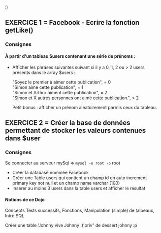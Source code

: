 :) 
## EXERCICE 1 = Facebook - Ecrire la fonction getLike()
### Consignes
#### À partir d'un tableau $users contenant une série de prénoms : 
- Afficher les phrases suivantes suivant si il y a 0, 1, 2 ou > 2 users présents dans le array $users :

  "Soyez le premier à aimer cette publication", = 0 <br>
  "Simon aime cette publication", = 1 <br>
  "Simon et Arthur aiment cette publication", = 2 <br>
  "Simon et X autres personnes ont aimé cette publication.", > 2 <br>

  Petit bonus : afficher un prénom aleatoirement parmis ceux du tableau.

## EXERCICE 2 = Créer la base de données permettant de stocker les valeurs contenues dans $user
### Consignes
Se connecter au serveur mySql => <code>mysql -u root -p</code> root
- Créer la database nommée Facebook
- Créer une Table users qui contient un champ id en auto increment primary key not null et un champ name varchar (100)
- Insérer au moins 3 users dans la table users et afficher le résultat

#### Notions de ce Dojo 
Concepts
Tests successifs,
Fonctions,
Manipulation (simple) de talbeaux,
Intro SQL

Créer une table 'Johnny vive Johnny :)'priv" de dessert johnny :p